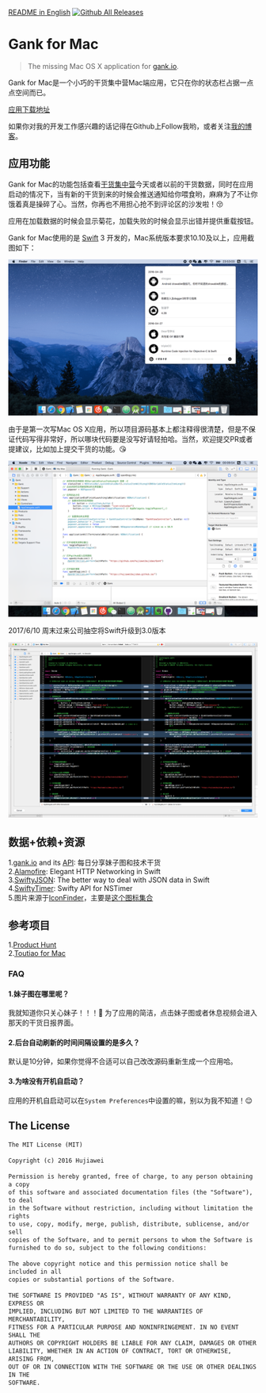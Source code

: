 [README in English](README-EN.md)  [![Github All Releases](https://img.shields.io/github/downloads/hujiaweibujidao/Gank-for-Mac/total.svg)](https://github.com/hujiaweibujidao/Gank-for-Mac/releases)  

# Gank for Mac

> The missing Mac OS X application for [gank.io](https://gank.io).

Gank for Mac是一个小巧的干货集中营Mac端应用，它只在你的状态栏占据一点点空间而已。

[应用下载地址](https://github.com/hujiaweibujidao/Gank/releases)

如果你对我的开发工作感兴趣的话记得在Github上Follow我哟，或者关注[我的博客](http://javayhu.me/)。

## 应用功能

Gank for Mac的功能包括查看[干货集中营](https://gank.io)今天或者以前的干货数据，同时在应用启动的情况下，当有新的干货到来的时候会推送通知给你喂食哟，麻麻为了不让你饿着真是操碎了心。当然，你再也不用担心抢不到评论区的沙发啦！😚   

应用在加载数据的时候会显示菊花，加载失败的时候会显示出错并提供重载按钮。

Gank for Mac使用的是 [Swift](https://swift.org/) 3 开发的，Mac系统版本要求10.10及以上，应用截图如下：

![img](screenshot2.png)

由于是第一次写Mac OS X应用，所以项目源码基本上都注释得很清楚，但是不保证代码写得非常好，所以哪块代码要是没写好请轻拍哈。当然，欢迎提交PR或者提建议，比如加上提交干货的功能。😘

![img](screenshot3.png)
 
2017/6/10 周末过来公司抽空将Swift升级到3.0版本
 
![img](screenshot4.png)

## 数据+依赖+资源

1.[gank.io](http://gank.io/) and its [API](http://gank.io/api): 每日分享妹子图和技术干货  
2.[Alamofire](https://github.com/Alamofire/Alamofire): Elegant HTTP Networking in Swift  
3.[SwiftyJSON](https://github.com/SwiftyJSON/SwiftyJSON): The better way to deal with JSON data in Swift  
4.[SwiftyTimer](https://github.com/radex/SwiftyTimer): Swifty API for NSTimer  
5.图片来源于[IconFinder](https://www.iconfinder.com/)，主要是[这个图标集合](https://www.iconfinder.com/iconsets/picons-social)

## 参考项目

1.[Product Hunt](https://github.com/producthunt/producthunt-osx)  
2.[Toutiao for Mac](https://github.com/judi0713/TouTiao)

### FAQ

#### 1.妹子图在哪里呢？

我就知道你只关心妹子！！！🙈 为了应用的简洁，点击妹子图或者休息视频会进入那天的干货日报界面。

#### 2.后台自动刷新的时间间隔设置的是多久？

默认是10分钟，如果你觉得不合适可以自己改改源码重新生成一个应用哈。

#### 3.为啥没有开机自启动？

应用的开机自启动可以在`System Preferences`中设置的嘛，别以为我不知道！😌

<!--![img](autologin.png)-->

## The License

```
The MIT License (MIT)

Copyright (c) 2016 Hujiawei

Permission is hereby granted, free of charge, to any person obtaining a copy
of this software and associated documentation files (the "Software"), to deal
in the Software without restriction, including without limitation the rights
to use, copy, modify, merge, publish, distribute, sublicense, and/or sell
copies of the Software, and to permit persons to whom the Software is
furnished to do so, subject to the following conditions:

The above copyright notice and this permission notice shall be included in all
copies or substantial portions of the Software.

THE SOFTWARE IS PROVIDED "AS IS", WITHOUT WARRANTY OF ANY KIND, EXPRESS OR
IMPLIED, INCLUDING BUT NOT LIMITED TO THE WARRANTIES OF MERCHANTABILITY,
FITNESS FOR A PARTICULAR PURPOSE AND NONINFRINGEMENT. IN NO EVENT SHALL THE
AUTHORS OR COPYRIGHT HOLDERS BE LIABLE FOR ANY CLAIM, DAMAGES OR OTHER
LIABILITY, WHETHER IN AN ACTION OF CONTRACT, TORT OR OTHERWISE, ARISING FROM,
OUT OF OR IN CONNECTION WITH THE SOFTWARE OR THE USE OR OTHER DEALINGS IN THE
SOFTWARE.
```
